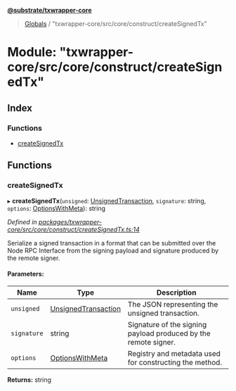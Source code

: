**[@substrate/txwrapper-core](../README.md)**

> [Globals](../globals.md) / "txwrapper-core/src/core/construct/createSignedTx"

# Module: "txwrapper-core/src/core/construct/createSignedTx"

## Index

### Functions

* [createSignedTx](_txwrapper_core_src_core_construct_createsignedtx_.md#createsignedtx)

## Functions

### createSignedTx

▸ **createSignedTx**(`unsigned`: [UnsignedTransaction](../interfaces/_txwrapper_core_src_types_method_.unsignedtransaction.md), `signature`: string, `options`: [OptionsWithMeta](../interfaces/_txwrapper_core_src_types_method_.optionswithmeta.md)): string

*Defined in [packages/txwrapper-core/src/core/construct/createSignedTx.ts:14](https://github.com/paritytech/txwrapper-core/blob/33adddf/packages/txwrapper-core/src/core/construct/createSignedTx.ts#L14)*

Serialize a signed transaction in a format that can be submitted over the
Node RPC Interface from the signing payload and signature produced by the
remote signer.

#### Parameters:

Name | Type | Description |
------ | ------ | ------ |
`unsigned` | [UnsignedTransaction](../interfaces/_txwrapper_core_src_types_method_.unsignedtransaction.md) | The JSON representing the unsigned transaction. |
`signature` | string | Signature of the signing payload produced by the remote signer. |
`options` | [OptionsWithMeta](../interfaces/_txwrapper_core_src_types_method_.optionswithmeta.md) | Registry and metadata used for constructing the method.  |

**Returns:** string
